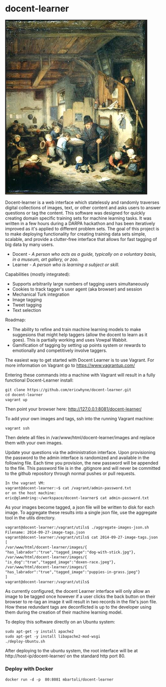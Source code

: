 docent-learner
==============
![schoolmaster](https://raw.githubusercontent.com/ericwhyne/docent-learner/master/static/AdriaenVanOstade-TheSchoolMaster.png)

Docent-learner is a web interface which statelessly and randomly traverses digital collections of images, text, or other content and asks users to answer questions or tag the content. This software was designed for quickly creating domain specific training sets for machine learning tasks. It was written in a few hours during a DARPA hackathon and has been iteratively improved as it's applied to different problem sets. The goal of this project is to make deploying functionality for creating training data sets simple, scalable, and provide a clutter-free interface that allows for fast tagging of big data by many users.

* Docent - _A person who acts as a guide, typically on a voluntary basis, in a museum, art gallery, or zoo._
* Learner - _A person who is learning a subject or skill._

Capabilities (mostly integrated):
- Supports arbitrarily large numbers of tagging users simultaneously
- Cookies to track tagger's user agent (aka browser) and session
- Mechanical Turk integration
- Image tagging
- Tweet tagging
- Text selection

Roadmap:
- The ability to refine and train machine learning models to make suggesions that might help taggers (allow the docent to learn as it goes). This is partially working and uses Vowpal Wabbit. 
- Gamification of tagging by setting up points system or rewards to emotionally and competitively involve taggers.

The easiest way to get started with Docent Learner is to use Vagrant. For more information on Vagrant go to https://www.vagrantup.com/

Entering these commands into a machine with Vagrant will result in a fully functional Docent-Learner install:
```
git clone https://github.com/ericwhyne/docent-learner.git
cd docent-learner
vagrant up
```
Then point your browser here: http://127.0.0.1:8081/docent-learner/

To add your own images and tags, ssh into the running Vagrant machine:
```
vagrant ssh
```
Then delete all files in /var/www/html/docent-learner/images and replace them with your own images.

Update your questions via the administration interface. Upon provisioning the password to the admin interface is randomized and available in the following file. Each time you provision, the new password will be appended to the file. This password file is in the .gitignore and will never be committed to the github repository through normal pushes or pull requests.
```
In the vagrant VM:
vagrant@docent-learner:~$ cat /vagrant/admin-password.txt
or on the host machine:
eric@glamdring:~/workspace/docent-learner$ cat admin-password.txt 
```

As your images become tagged, a json file will be written to disk for each image. To aggregate these results into a single json file, use the aggregate tool in the utils directory.
```
vagrant@docent-learner:/vagrant/utils$ ./aggregate-images-json.sh 
Filename: 2014-09-27-image-tags.json
vagrant@docent-learner:/vagrant/utils$ cat 2014-09-27-image-tags.json 
[
/var/www/html/docent-learner/images/{ "has_labrador":"true","tagged_image":"dog-with-stick.jpg"},
/var/www/html/docent-learner/images/{ "is_dog":"true","tagged_image":"doxen-race.jpeg"},
/var/www/html/docent-learner/images/{ "has_labrador":"true","tagged_image":"puppies-in-grass.jpeg"}
]
vagrant@docent-learner:/vagrant/utils$ 
```
As currently configured, the docent Learner interface will only allow an image to be tagged once however if a user clicks the back button on their browser to re-tag an image it will result in two records in the file's json file. How these redundant tags are deconflicted is up to the developer using them during the creation of their machine learning model.

To deploy this software directly on an Ubuntu system:
```
sudo apt-get -y install apache2
sudo apt-get -y install libapache2-mod-wsgi
./deploy-Ubuntu.sh
```
After deploying to the ubuntu system, the root interface will be at http://host-ip/docent-learner/ on the standard http port 80.


### Deploy with Docker
```
docker run -d -p  80:8081 mbartoli/docent-learner
```
